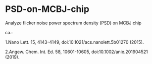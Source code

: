 # PSD-on-MCBJ-chip
Analyze flicker noise power spectrum density (PSD) on MCBJ chip

ca.:

1.Nano Lett. 15, 4143-4149, doi:10.1021/acs.nanolett.5b01270 (2015).


2.Angew. Chem. Int. Ed. 58, 10601-10605, doi:10.1002/anie.201904521 (2019).

